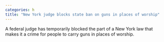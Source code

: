 ```yaml
---
categories: h
title: "New York judge blocks state ban on guns in places of worship"
---
```

A federal judge has temporarily blocked the part of a New York law that makes it a crime for people to carry guns in places of worship.